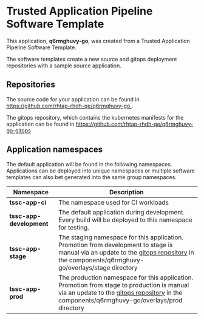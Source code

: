 # Trusted Application Pipeline Software Template

This application, **q6rmghuvy-go**, was created from a Trusted Application Pipeline Software Template.

The software templates create a new source and gitops deployment repositories with a sample source application. 

## Repositories

The source code for your application can be found in [https://github.com/rhtap-rhdh-qe/q6rmghuvy-go ](https://github.com/rhtap-rhdh-qe/q6rmghuvy-go ).
 
The gitops repository, which contains the kubernetes manifests for the application can be found in 
[https://github.com/rhtap-rhdh-qe/q6rmghuvy-go-gitops ](https://github.com/rhtap-rhdh-qe/q6rmghuvy-go-gitops ) 

## Application namespaces 

The default application will be found in the following namespaces. Applications can be deployed into unique namespaces or multiple software templates can also bet generated into the same group namespaces.  

|  Namespace   |  Description   |  
| -------- | -------- |
| **tssc-app-ci** | The namespace used for CI workloads |
| **tssc-app-development** | The default application during development. Every build will be deployed to this namespace for testing. |
| **tssc-app-stage** | The staging namespace for this application. Promotion from development to stage is manual via an update to the [gitops repository](https://github.com/rhtap-rhdh-qe/q6rmghuvy-go-gitops ) in the components/q6rmghuvy-go/overlays/stage directory |
| **tssc-app-prod** | The production namespace for this application. Promotion from stage to production is manual via an update to the [gitops repository](https://github.com/rhtap-rhdh-qe/q6rmghuvy-go-gitops ) in the components/q6rmghuvy-go/overlays/prod directory |